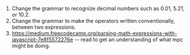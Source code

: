 1. Change the grammar to recognize decimal numbers such as 0.01, 5.21, or 10.2.
2. Change the grammar to make the operators written conventionally, between two expressions.
3. https://medium.freecodecamp.org/parsing-math-expressions-with-javascript-7e8f5572276e -- read to get an understanding of what mpc might be doing.